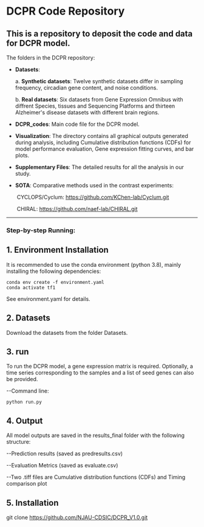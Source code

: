 
# **DCPR** Code Repository

This is a repository to deposit the code and data for **DCPR** model. 
---

The folders in the DCPR repository:

- **Datasets**: 

  a. **Synthetic datasets**: Twelve synthetic datasets differ in sampling frequency, circadian gene content, and noise conditions.

  b. **Real datasets**: Six datasets from Gene Expression Omnibus with diffrent Species, tissues and Sequencing Platforms and thirteen Alzheimer's disease datasets with different brain regions.

- **DCPR_codes**: Main code file for the DCPR model.

- **Visualization**: The directory contains all graphical outputs generated during analysis, including Cumulative distribution functions (CDFs) for model performance evaluation, Gene expression fitting curves, and bar plots.

- **Supplementary Files**: The detailed results for all the analysis in our study.

- **SOTA**: Comparative methods used in the contrast experiments:

  ​	CYCLOPS/Cyclum: https://github.com/KChen-lab/Cyclum.git

  ​	CHIRAL: https://github.com/naef-lab/CHIRAL.git

---



### **Step-by-step Running:**

## 1. Environment Installation

It is recommended to use the conda environment (python 3.8), mainly installing the following dependencies:

```
conda env create -f environment.yaml  
conda activate tf1            
```
See environment.yaml for details.



## 2. Datasets

Download the datasets from the folder Datasets.



## 3. run

To run the DCPR model, a gene expression matrix is required. Optionally, a time series corresponding to the samples and a list of seed genes can also be provided.

--Command line:

```
python run.py 

```


## 4.  Output

All model outputs are saved in the results_final folder with the following structure:

--Prediction results (saved as predresults.csv)

--Evaluation Metrics (saved as evaluate.csv)

--Two .tiff files are Cumulative distribution functions (CDFs) and Timing comparison plot 



## 5.  Installation

git clone https://github.com/NJAU-CDSIC/DCPR_V1.0.git


